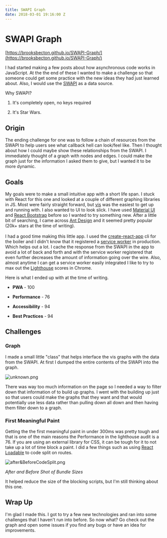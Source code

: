 ```yaml
---
title: SWAPI Graph
date: 2018-03-01 19:16:00 Z
---
```


# SWAPI Graph

[https://brooksbecton.github.io/SWAPI-Graph/](https://brooksbecton.github.io/SWAPI-Graph/)

I had started making a few posts about how asynchronous code works in JavaScript. At the the end of these I wanted to make a challenge so that someone could get some practice with the new ideas they had just learned about. Also, I would use the [SWAPI](https://swapi.co/) as a data source.

Why SWAPI?

1. It's completely open, no keys required

2. It's Star Wars.

## Origin

The ending challenge for one was to follow a chain of resources from the SWAPI to help users see what callback hell can look/feel like. Then I thought about how I could maybe show these relationships from the SWAPI. I immediately thought of a graph with nodes and edges. I could make the graph just for the information I asked them to give, but I wanted it to be more dynamic.

## Goals

My goals were to make a small intuitive app with a short life span. I stuck with React for this one and looked at a couple of different graphing libraries in JS. Most were fairly straight forward, but [vis](http://visjs.org/) was the easiest to get up and running with. I also wanted to UI to look slick. I have used [Material UI](http://www.material-ui.com/) and [React Bootstrap](https://react-bootstrap.github.io/) before so I wanted to try something new. After a little bit of searching, I came across [Ant Design](https://ant.design/) and it seemed pretty popular (20k\+ stars at the time of writing).\
\
I had a good time making this little app. I used the [create-react-app](https://github.com/facebook/create-react-app)  cli for the boiler and I didn't know that it registered a [service worker](https://developers.google.com/web/fundamentals/primers/service-workers/) in production. Which helps out a lot. I cache the response from the SWAPI in the app to avoid a lot of back and forth and with the service worker registered that even further decreases the amount of information going over the wire. Also, almost anytime I can get a service worker easily integrated I like to try to max out the [Lighthouse](https://developers.google.com/web/tools/lighthouse/) scores in Chrome.

Here is what I ended up with at the time of writing.

* **PWA** - 100

* **Performance** - 76

* **Accessibility** - 94

* **Best Practices** - 94

## Challenges

### Graph

I made a small little "class" that helps interface the vis graphs with the data from the SWAPI. At first I dumped the
entire contents of the SWAPI into the graph.

![unknown.png](/uploads/unknown.png)

There was way too much information on the page so I needed a way to filter down that information of to build up graphs. I went with the building up just so that users could make the graphs that they want and that would potentially use less data rather than pulling down all down and then having them filter down to a graph.

### First Meaningful Paint

Getting the the first meaningful paint in under 300ms was pretty tough and that is one of the main reasons the Performance in the lighthouse audit is a 76. If you are using an external library for CSS, it can be tough for it to not take up a lot of time block a paint. I did a few things such as using [React Loadable](https://github.com/jamiebuilds/react-loadable) to code split on routes.

![after&BeforeCodeSplit.png](/uploads/after&BeforeCodeSplit.png)

*After and Before Shot of Bundle Sizes*

It helped reduce the size of the blocking scripts, but I'm still thinking about this one.


## Wrap Up

I'm glad I made this. I got to try a few new technologies and ran into some challenges that I haven't run into before. So now what?  Go check out the graph and open some issues if you find any bugs or have an idea for improvements.

